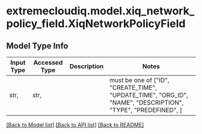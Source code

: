 # extremecloudiq.model.xiq_network_policy_field.XiqNetworkPolicyField

## Model Type Info
Input Type | Accessed Type | Description | Notes
------------ | ------------- | ------------- | -------------
str,  | str,  |  | must be one of ["ID", "CREATE_TIME", "UPDATE_TIME", "ORG_ID", "NAME", "DESCRIPTION", "TYPE", "PREDEFINED", ] 

[[Back to Model list]](../../README.md#documentation-for-models) [[Back to API list]](../../README.md#documentation-for-api-endpoints) [[Back to README]](../../README.md)

